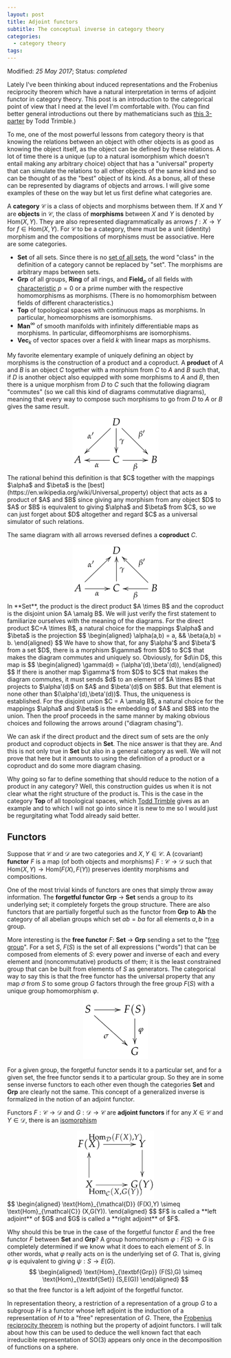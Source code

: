 ```yaml
---
layout: post
title: Adjoint functors
subtitle: The conceptual inverse in category theory
categories:
  - category theory
tags:
---
```

Modified: *25 May 2017*; Status: *completed*

Lately I've been thinking about induced representations and the Frobenius reciprocity theorem which have a natural interpretation in terms of adjoint functor in category theory. This post is an introduction to the categorical point of view that I need at the level I'm comfortable with. (You can find better general introductions out there by mathematicians such as [this 3-parter](https://topologicalmusings.wordpress.com/category/math-topics/category-theory/category-theory-for-beginners/) by Todd Trimble.)

To me, one of the most powerful lessons from category theory is that knowing the relations between an object with other objects is as good as knowing the object itself, as the object can be defined by these relations. A lot of time there is a unique (up to a natural isomorphism which doesn't entail making any arbitrary choice) object that has a "universal" property that can simulate the relations to all other objects of the same kind and so can be thought of as the "best" object of its kind. As a bonus, all of these can be represented by diagrams of objects and arrows. I will give some examples of these on the way but let us first define what categories are.

A **category** $\mathcal{C}$ is a class of objects and morphisms between them. If $X$ and $Y$ are **objects** in $\mathcal{C}$, the class of **morphisms** between $X$ and $Y$ is denoted by $\text{Hom}(X,Y)$. They are also represented diagrammatically as arrows $f:X \to Y$ for $f \in \text{Hom}(X,Y)$. For $\mathcal{C}$ to be a category, there must be a unit (identity) morphism and the compositions of morphisms must be associative. Here are some categories.

- **Set** of all sets. Since there is no [set of all sets](https://en.wikipedia.org/wiki/Russell%27s_paradox), the word "class" in the definition of a category cannot be replaced by "set". The morphisms are arbitrary maps between sets.
- **Grp** of all groups, **Ring** of all rings, and **Field**$_p$ of all fields with [characteristic](https://en.wikipedia.org/wiki/Category_of_rings#Category_of_fields) $p=0$ or a prime number with the respective homomorphisms as morphisms. (There is no homomorphism between fields of different characteristics.)
- **Top** of topological spaces with continuous maps as morphisms. In particular, homeomorphisms are isomorphisms.
- **Man**$^{\infty}$ of smooth manifolds with infinitely differentiable maps as morphisms. In particular, diffeomorphisms are isomorphisms.
- **Vec**$_k$ of vector spaces over a field $k$ with linear maps as morphisms.

My favorite elementary example of uniquely defining an object by morphisms is the construction of a product and a coproduct. A **product** of $A$ and $B$ is an object $C$ together with a morphism from $C$ to $A$ and $B$ such that, if $D$ is another object also equipped with some morphisms to $A$ and $B$, then there is a unique morphism from $D$ to $C$ such that the following diagram "commutes" (so we call this kind of diagrams commutative diagrams), meaning that every way to compose such morphisms to go from $D$ to $A$ or $B$ gives the same result.
<center>
<img src="/assets/img/posts/01-2018/product.png" style="width: 200px;"/>
</center>
<!-- \begin{align*}
	\xymatrix{
      & D \ar[dl]_{\alpha'}\ar[d]^{\gamma}\ar[dr]^{\beta'} & \\
      A & C\ar[l]^{\alpha}\ar[r]_{\beta} & B
	}
\end{align*} -->
The rational behind this definition is that $C$ together with the mappings $\alpha$ and $\beta$ is the [best](https://en.wikipedia.org/wiki/Universal_property) object that acts as a product of $A$ and $B$ since giving any morphism from any object $D$ to $A$ or $B$ is equivalent to giving $\alpha$ and $\beta$ from $C$, so we can just forget about $D$ altogether and regard $C$ as a universal simulator of such relations.

The same diagram with all arrows reversed defines a **coproduct** $C$.
<center>
<img src="/assets/img/posts/01-2018/coproduct.png" style="width: 200px;"/>
</center>
<!-- \begin{align*}
	\xymatrix{
      & D & \\
      A\ar[ur]^{\alpha'}\ar[r]_{\alpha} & C\ar[u]_{\gamma} & B\ar[l]^{\beta}\ar[ul]_{\beta'}
	}
\end{align*} -->
In **Set**, the product is the direct product $A \times B$ and the coproduct is the disjoint union $A \amalg B$. We will just verify the first statement to familiarize ourselves with the meaning of the diagrams. For the direct product $C=A \times B$, a natural choice for the mappings $\alpha$ and $\beta$ is the projection
$$ \begin{aligned}
\alpha(a,b) = a, && \beta(a,b) = b.
\end{aligned} $$
We have to show that, for any $\alpha'$ and $\beta'$ from a set $D$, there is a morphism $\gamma$ from $D$ to $C$ that makes the diagram commutes and uniquely so. Obviously, for $d\in D$, this map is
$$ \begin{aligned}
\gamma(d) = (\alpha'(d),\beta'(d)),
\end{aligned} $$
If there is another map $\gamma'$ from $D$ to $C$ that makes the diagram commutes, it must sends $d$ to an element of $A \times B$ that projects to $\alpha'(d)$ on $A$ and $\beta'(d)$ on $B$. But that element is none other than $(\alpha'(d),\beta'(d))$. Thus, the uniqueness is established. For the disjoint union $C = A \amalg B$, a natural choice for the mappings $\alpha$ and $\beta$ is the embedding of $A$ and $B$ into the union. Then the proof proceeds in the same manner by making obvious choices and following the arrows around ("diagram chasing").

We can ask if the direct product and the direct sum of sets are the only product and coproduct objects in **Set**. The nice answer is that they are. And this is not only true in **Set** but also in a general category as well. We will not prove that here but it amounts to using the definition of a product or a coproduct and do some more diagram chasing.

Why going so far to define something that should reduce to the notion of a product in any category? Well, this construction guides us when it is not clear what the right structure of the product is. This is the case in the category **Top** of all topological spaces, which [Todd Trimble](https://topologicalmusings.wordpress.com/2008/06/22/basic-category-theory-i/) gives as an example and to which I will not go into since it is new to me so I would just be regurgitating what Todd already said better.

## Functors

Suppose that $\mathcal{C}$ and $\mathcal{D}$ are two categories and $X,Y \in \mathcal{C}$. A (covariant) **functor** $F$ is a map (of both objects and morphisms) $F: \mathcal{C} \to \mathcal{D}$ such that $\text{Hom}(X,Y) \to \text{Hom}(F(X) , F(Y))$ preserves identity morphisms and compositions.

One of the most trivial kinds of functors are ones that simply throw away information. The **forgetful functor** **Grp** $\to$ **Set** sends a group to its underlying set; it completely forgets the group structure. There are also functors that are partially forgetful such as the functor from **Grp** to **Ab** the category of all abelian groups which set $ab=ba$ for all elements $a,b$ in a group.

More interesting is the **free functor** $F:$ **Set** $\to$ **Grp** sending a set to the "[free group](https://en.wikipedia.org/wiki/Free_group)". For a set $S$, $F(S)$ is the set of all expressions ("words") that can be composed from elements of $S$: every power and inverse of each and every element and (noncommutative) products of them; it is the least constrained group that can be built from elements of $S$ as generators. The categorical way to say this is that the free functor has the universal property that any map $\sigma$ from $S$ to some group $G$ factors through the free group $F(S)$ with a unique group homomorphism $\varphi$.
<center>
<img src="/assets/img/posts/01-2018/free-group.png" style="width: 150px;"/>
</center>
<!-- \begin{align*}
	\xymatrix{
      S \ar[r]\ar[dr]_{\sigma} & F(S) \ar[d]^{\varphi} \\
      & G
	}
\end{align*} -->

For a given group, the forgetful functor sends it to a particular set, and for a given set, the free functor sends it to a particular group. So they are in some sense inverse functors to each other even though the categories **Set** and **Grp** are clearly not the same. This concept of a generalized inverse is formalized in the notion of an adjoint functor.

Functors $F: \mathcal{C} \to \mathcal{D}$ and $G: \mathcal{D} \to \mathcal{C}$ are **adjoint functors** if for any $X \in \mathcal{C}$ and $Y \in \mathcal{D}$, there is an [isomorphism](https://en.wikipedia.org/wiki/Adjoint_functors#Hom-set_adjunction)
<center>
<img src="/assets/img/posts/01-2018/adjoint.png" style="width: 180px;"/>
</center>
$$ \begin{aligned}
\text{Hom}_{\mathcal{D}} (F(X),Y) \simeq \text{Hom}_{\mathcal{C}} (X,G(Y)).
\end{aligned} $$
<!-- \begin{align*}
	\xymatrix{
      F(X)\ar[r]^{\text{Hom}_{\mathcal{D}}(F(X),Y)} & Y\ar[d] \\
      X\ar[u]\ar[r]_{\text{Hom}_{\mathcal{C}}(X,G(Y))} & G(Y)
	}
\end{align*} -->
$F$ is called a **left adjoint** of $G$ and $G$ is called a **right adjoint** of $F$.

Why should this be true in the case of the forgetful functor $E$ and the free functor $F$ between **Set** and **Grp**? A group homomorphism $\varphi :F(S) \to G$ is completely determined if we know what it does to each element of $S$. In other words, what $\varphi$ really acts on is the underlying set of $G$. That is, giving $\varphi$ is equivalent to giving $\psi : S \to E(G)$.
$$ \begin{aligned}
\text{Hom}_{\textbf{Grp}} (F(S),G) \simeq \text{Hom}_{\textbf{Set}} (S,E(G))
\end{aligned} $$
so that the free functor is a left adjoint of the forgetful functor.

<!-- A deep understanding of adjoint functors seem to require knowing about representability of functors and Yoneda's lemma, neither of which I can competently explain. But they all have analogs in linear algebra by pretending that an inner product $\braket{v,u}$ is a morphism $\text{Hom}(v,u)$ in a category with one object $V$ (with linear maps between vector spaces as functors). [^1]. A functor $F:\mathcal{C} \to $**Set** is **representable** by $X \in \mathcal{C}$ if the functor can be concretely realized as the morphism Hom$_{\mathcal{C}}(X,\cdot)$. The **Yoneda's lemma** guarantees that this $X$ is unique. In this analogy, the representability of $F$ combined with the Yoneda's lemma has the same content as the [Riesz representation theorem](https://en.wikipedia.org/wiki/Riesz_representation_theorem) in linear algebra. It says that a continuous linear functional $f:V \to k$, where $k$ is now the analog of **Set**, can be identified as a unique vector in $v \in V$ itself via the inner product
$$ \begin{aligned}
f (u) = \braket{v,u}.
\end{aligned} $$
Now consider the linear functional $v \mapsto \braket{L(v),u}$. By the representation theorem, there is $w \in V$ that realizes this map as $\braket{v,w}$. This is an image of the adjoint operator $w = L^*(u)$. By a similar argument, if $F$ and $G$ are adjoint functors
$$ \begin{aligned}
\text{Hom}_{\mathcal{D}} (F(X),Y) \simeq \text{Hom}_{\mathcal{C}} (X,G(Y)),
\end{aligned} $$
and the classes of morphisms are sets (which they usually are), the functor $Y \mapsto \text{Hom}_{\mathcal{C}} (X,G(Y))$ is represented by $F(X)$ and the functor $X \mapsto \text{Hom}_{\mathcal{D}} (F(X),Y)$ is represented by $F(Y)$, so they are unique by the Yoneda's lemma. A further analogy is that an adjoint functor may not exist, but if it exists, it is unique. -->

In representation theory, a restriction of a representation of a group $G$ to a subgroup $H$ is a functor whose left adjoint is the induction of a representation of $H$ to a "free" representation of $G$. There, the [Frobenius reciprocity theorem](https://en.wikipedia.org/wiki/Induced_representation) is nothing but the property of adjoint functors. I will talk about how this can be used to deduce the well known fact that each irreducible representation of SO(3) appears only once in the decomposition of functions on a sphere.

[^1]: Page 102 of Etingof *et al.*, [*Introduction to Representation Theory*](http://math.mit.edu/~etingof/replect.pdf).
